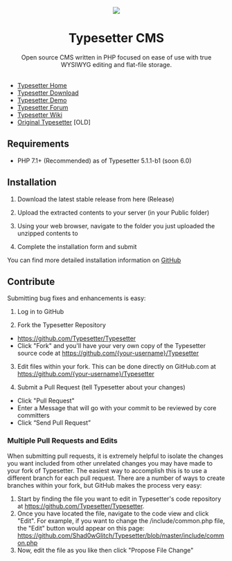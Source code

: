 
<p align="center"><img src="/include/imgs/typesetter/ts-logo-color-100x100px-min.png?raw=true"/></p>
<h1 align="center">Typesetter CMS </h1>
<p align="center">Open source CMS written in PHP focused on ease of use with true WYSIWYG editing and flat-file storage.<br/><br/></p>


* [Typesetter Home](https://github.com/Shad0wGlitch/Typesetter)
* [Typesetter Download](https://github.com/Shad0wGlitch/Typesetter)
* [Typesetter Demo](https://www.typesettercms.com/Demo)
* [Typesetter Forum](https://www.typesettercms.com/Forum)
* [Typesetter Wiki](https://github.com/Shad0wGlitch/Typesetter/wiki)
* [Original Typesetter](https://github.com/Typesetter/Typesetter) [OLD]


## Requirements ##
* PHP 7.1+ (Recommended) as of Typesetter 5.1.1-b1 (soon 6.0)


## Installation ##
1. Download the latest stable release from here (Release)

2. Upload the extracted contents to your server (in your Public folder)

3. Using your web browser, navigate to the folder you just uploaded the unzipped contents to

4. Complete the installation form and submit

You can find more detailed installation information on [GitHub](https://www.github.com/Shad0wGlitch/Typesetter/)


## Contribute ##
Submitting bug fixes and enhancements is easy:

1. Log in to GitHub

2. Fork the Typesetter Repository
  * https://github.com/Typesetter/Typesetter
  * Click "Fork" and you'll have your very own copy of the Typesetter source code at https://github.com/{your-username}/Typesetter

3. Edit files within your fork.
  This can be done directly on GitHub.com at https://github.com/{your-username}/Typesetter

4. Submit a Pull Request (tell Typesetter about your changes)
  * Click "Pull Request"
  * Enter a Message that will go with your commit to be reviewed by core committers
  * Click “Send Pull Request”

### Multiple Pull Requests and Edits ###
When submitting pull requests, it is extremely helpful to isolate the changes you want included from other unrelated changes you may have made to your fork of Typesetter. The easiest way to accomplish this is to use a different branch for each pull request. There are a number of ways to create branches within your fork, but GitHub makes the process very easy:

1. Start by finding the file you want to edit in Typesetter's code repository at https://github.com/Typesetter/Typesetter.
2. Once you have located the file, navigate to the code view and click "Edit". For example, if you want to change the /include/common.php file, the "Edit" button would appear on this page: https://github.com/Shad0wGlitch/Typesetter/blob/master/include/common.php
3. Now, edit the file as you like then click "Propose File Change"
